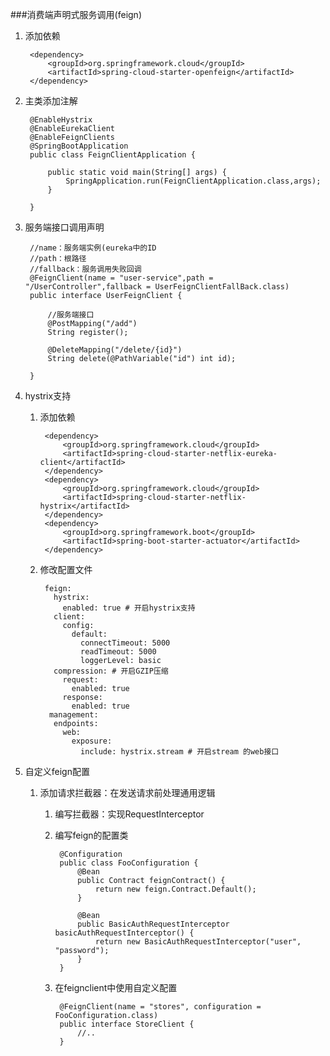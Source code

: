 ###消费端声明式服务调用(feign)
1. 添加依赖

		<dependency>
            <groupId>org.springframework.cloud</groupId>
            <artifactId>spring-cloud-starter-openfeign</artifactId>
        </dependency>
2. 主类添加注解

		@EnableHystrix
		@EnableEurekaClient
		@EnableFeignClients
		@SpringBootApplication
		public class FeignClientApplication {
		
		    public static void main(String[] args) {
		        SpringApplication.run(FeignClientApplication.class,args);
		    }
		
		}
3. 服务端接口调用声明

        //name：服务端实例(eureka中的ID
        //path：根路径
        //fallback：服务调用失败回调
		@FeignClient(name = "user-service",path = "/UserController",fallback = UserFeignClientFallBack.class)
		public interface UserFeignClient {
		
		    //服务端接口
		    @PostMapping("/add")
		    String register();
		
		    @DeleteMapping("/delete/{id}")
		    String delete(@PathVariable("id") int id);
		
		}
4. hystrix支持
	1. 添加依赖
	
			<dependency>
	            <groupId>org.springframework.cloud</groupId>
	            <artifactId>spring-cloud-starter-netflix-eureka-client</artifactId>
	        </dependency>
	        <dependency>
	            <groupId>org.springframework.cloud</groupId>
	            <artifactId>spring-cloud-starter-netflix-hystrix</artifactId>
	        </dependency>
	        <dependency>
	            <groupId>org.springframework.boot</groupId>
	            <artifactId>spring-boot-starter-actuator</artifactId>
	        </dependency>
	2. 修改配置文件 
	
			feign:
			  hystrix:
			    enabled: true # 开启hystrix支持
			  client:
			    config:
			      default:
			        connectTimeout: 5000
			        readTimeout: 5000
			        loggerLevel: basic
			  compression: # 开启GZIP压缩
			    request:
			      enabled: true
			    response:
			      enabled: true
			 management:
			  endpoints:
			    web:
			      exposure:
			        include: hystrix.stream # 开启stream 的web接口
5. 自定义feign配置
	1. 添加请求拦截器：在发送请求前处理通用逻辑
		1. 编写拦截器：实现RequestInterceptor
		2. 编写feign的配置类

				@Configuration
				public class FooConfiguration {
				    @Bean
				    public Contract feignContract() {
				        return new feign.Contract.Default();
				    }
				
				    @Bean
				    public BasicAuthRequestInterceptor basicAuthRequestInterceptor() {
				        return new BasicAuthRequestInterceptor("user", "password");
				    }
				}     
		3. 在feignclient中使用自定义配置
		
				@FeignClient(name = "stores", configuration = FooConfiguration.class)
				public interface StoreClient {
				    //..
				}